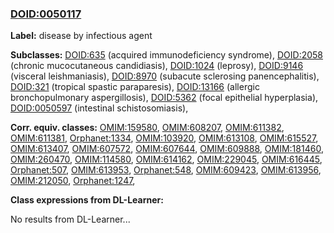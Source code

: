 
### [DOID:0050117](http://purl.obolibrary.org/obo/DOID_0050117)
**Label:** disease by infectious agent

**Subclasses:** [DOID:635](http://purl.obolibrary.org/obo/DOID_635) (acquired immunodeficiency syndrome), [DOID:2058](http://purl.obolibrary.org/obo/DOID_2058) (chronic mucocutaneous candidiasis), [DOID:1024](http://purl.obolibrary.org/obo/DOID_1024) (leprosy), [DOID:9146](http://purl.obolibrary.org/obo/DOID_9146) (visceral leishmaniasis), [DOID:8970](http://purl.obolibrary.org/obo/DOID_8970) (subacute sclerosing panencephalitis), [DOID:321](http://purl.obolibrary.org/obo/DOID_321) (tropical spastic paraparesis), [DOID:13166](http://purl.obolibrary.org/obo/DOID_13166) (allergic bronchopulmonary aspergillosis), [DOID:5362](http://purl.obolibrary.org/obo/DOID_5362) (focal epithelial hyperplasia), [DOID:0050597](http://purl.obolibrary.org/obo/DOID_0050597) (intestinal schistosomiasis), 

**Corr. equiv. classes:** [OMIM:159580](http://purl.obolibrary.org/obo/OMIM_159580), [OMIM:608207](http://purl.obolibrary.org/obo/OMIM_608207), [OMIM:611382](http://purl.obolibrary.org/obo/OMIM_611382), [OMIM:611381](http://purl.obolibrary.org/obo/OMIM_611381), [Orphanet:1334](http://www.orpha.net/ORDO/Orphanet_1334), [OMIM:103920](http://purl.obolibrary.org/obo/OMIM_103920), [OMIM:613108](http://purl.obolibrary.org/obo/OMIM_613108), [OMIM:615527](http://purl.obolibrary.org/obo/OMIM_615527), [OMIM:613407](http://purl.obolibrary.org/obo/OMIM_613407), [OMIM:607572](http://purl.obolibrary.org/obo/OMIM_607572), [OMIM:607644](http://purl.obolibrary.org/obo/OMIM_607644), [OMIM:609888](http://purl.obolibrary.org/obo/OMIM_609888), [OMIM:181460](http://purl.obolibrary.org/obo/OMIM_181460), [OMIM:260470](http://purl.obolibrary.org/obo/OMIM_260470), [OMIM:114580](http://purl.obolibrary.org/obo/OMIM_114580), [OMIM:614162](http://purl.obolibrary.org/obo/OMIM_614162), [OMIM:229045](http://purl.obolibrary.org/obo/OMIM_229045), [OMIM:616445](http://purl.obolibrary.org/obo/OMIM_616445), [Orphanet:507](http://www.orpha.net/ORDO/Orphanet_507), [OMIM:613953](http://purl.obolibrary.org/obo/OMIM_613953), [Orphanet:548](http://www.orpha.net/ORDO/Orphanet_548), [OMIM:609423](http://purl.obolibrary.org/obo/OMIM_609423), [OMIM:613956](http://purl.obolibrary.org/obo/OMIM_613956), [OMIM:212050](http://purl.obolibrary.org/obo/OMIM_212050), [Orphanet:1247](http://www.orpha.net/ORDO/Orphanet_1247), 

**Class expressions from DL-Learner:**

No results from DL-Learner...



